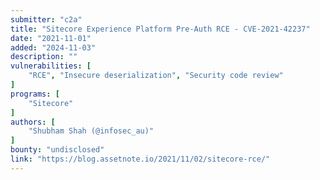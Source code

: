 ```yaml
---
submitter: "c2a"
title: "Sitecore Experience Platform Pre-Auth RCE - CVE-2021-42237"
date: "2021-11-01"
added: "2024-11-03"
description: ""
vulnerabilities: [
    "RCE", "Insecure deserialization", "Security code review"
]
programs: [
    "Sitecore"
]
authors: [
    "Shubham Shah (@infosec_au)"
]
bounty: "undisclosed"
link: "https://blog.assetnote.io/2021/11/02/sitecore-rce/"
---
```




